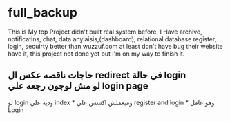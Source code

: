 # full_backup

This is My top Project didn't built real system before, I Have archive, notificatins, chat, data anylaisis,(dashboard), relational database 
register, login, secuirty better than wuzzuf.com at least don't have bug their website have it, this project not done yet but i'm on my way to finish it.  


حاجات ناقصه
عكس ال redirect في حالة login  
لو مش لوجون رجعه علي login page
-
لو login وديه علي index
* 
وميعملش اكسس علي register and login
* 
وهو عامل Login 
